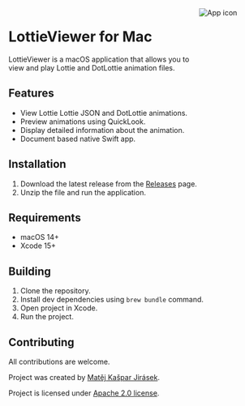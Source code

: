<img src="LottieViewer/Assets.xcassets/AppIcon.appiconset/icon_128x128@2x.png" alt="App icon" align="right" width="128" height="128" srcset="LottieViewer/Assets.xcassets/AppIcon.appiconset/icon_128x128.png 1x, LottieViewer/Assets.xcassets/AppIcon.appiconset/icon_128x128@2x.png 2x">

# LottieViewer for Mac

LottieViewer is a macOS application that allows you to view and play Lottie and DotLottie animation files.

## Features

- View Lottie Lottie JSON and DotLottie animations.
- Preview animations using QuickLook.
- Display detailed information about the animation.
- Document based native Swift app.

## Installation

1. Download the latest release from the [Releases](https://github.com/mkj-is/LottieViewerMac/releases) page.
2. Unzip the file and run the application.

## Requirements

- macOS 14+
- Xcode 15+

## Building

1. Clone the repository.
2. Install dev dependencies using `brew bundle` command.
3. Open project in Xcode.
3. Run the project.

## Contributing

All contributions are welcome.

Project was created by [Matěj Kašpar Jirásek](https://github.com/mkj-is).

Project is licensed under [Apache 2.0 license](LICENSE).
